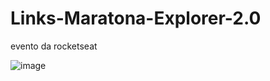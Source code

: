 # Links-Maratona-Explorer-2.0
evento da rocketseat 


![image](https://user-images.githubusercontent.com/87581131/177235521-46825ba6-f262-4745-8874-499cb33f76d9.png)

